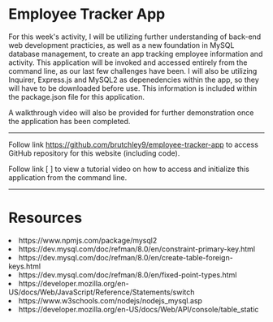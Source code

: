# Employee Tracker App


For this week's activity, I will be utilizing further understanding of back-end web development practicies, as well as a new foundation in MySQL database management, to create an app tracking employee information and activity. This application will be invoked and accessed entirely from the command line, as our last few challenges have been. I will also be utilizing Inquirer, Express.js and MySQL2 as depenedencies within the app, so they will have to be downloaded before use. This information is included within the package.json file for this application.

A walkthrough video will also be provided for further demonstration once the application has been completed.
    

---
    

Follow link https://github.com/brutchley9/employee-tracker-app to access GitHub repository for this website (including code).

Follow link [                   ] to view a tutorial video on how to access and initialize this application from the command line.


---
    
    
# Resources

<li>https://www.npmjs.com/package/mysql2</li>

<li>https://dev.mysql.com/doc/refman/8.0/en/constraint-primary-key.html</li>

<li>https://dev.mysql.com/doc/refman/8.0/en/create-table-foreign-keys.html</li>

<li>https://dev.mysql.com/doc/refman/8.0/en/fixed-point-types.html</li>

<li>https://developer.mozilla.org/en-US/docs/Web/JavaScript/Reference/Statements/switch</li>

<li>https://www.w3schools.com/nodejs/nodejs_mysql.asp</li>

<li>https://developer.mozilla.org/en-US/docs/Web/API/console/table_static</li>